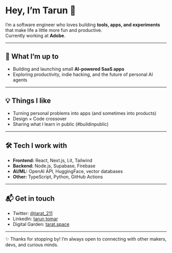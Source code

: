 # Hey, I’m Tarun 👋

I’m a software engineer who loves building **tools, apps, and experiments** that make life a little more fun and productive.  
Currently working at **Adobe**.

---

## 🌱 What I’m up to
- Building and launching small **AI-powered SaaS apps**
- Exploring productivity, indie hacking, and the future of personal AI agents  

---

## 💡 Things I like
- Turning personal problems into apps (and sometimes into products)  
- Design × Code crossover  
- Sharing what I learn in public (#buildinpublic)  

---

## 🛠️ Tech I work with
- **Frontend:** React, Next.js, Lit, Tailwind  
- **Backend:** Node.js, Supabase, Firebase  
- **AI/ML:** OpenAI API, HuggingFace, vector databases  
- **Other:** TypeScript, Python, GitHub Actions  

---

## 📬 Get in touch
- Twitter: [@tarat_211](https://x.com/tarat_211)  
- LinkedIn: [tarun tomar](https://www.linkedin.com/in/tarun-tomar-4ab0b5193/)  
- Digital Garden: [tarat.space](https://www.tarat.space/)  

---

✨ Thanks for stopping by! I’m always open to connecting with other makers, devs, and curious minds.  
